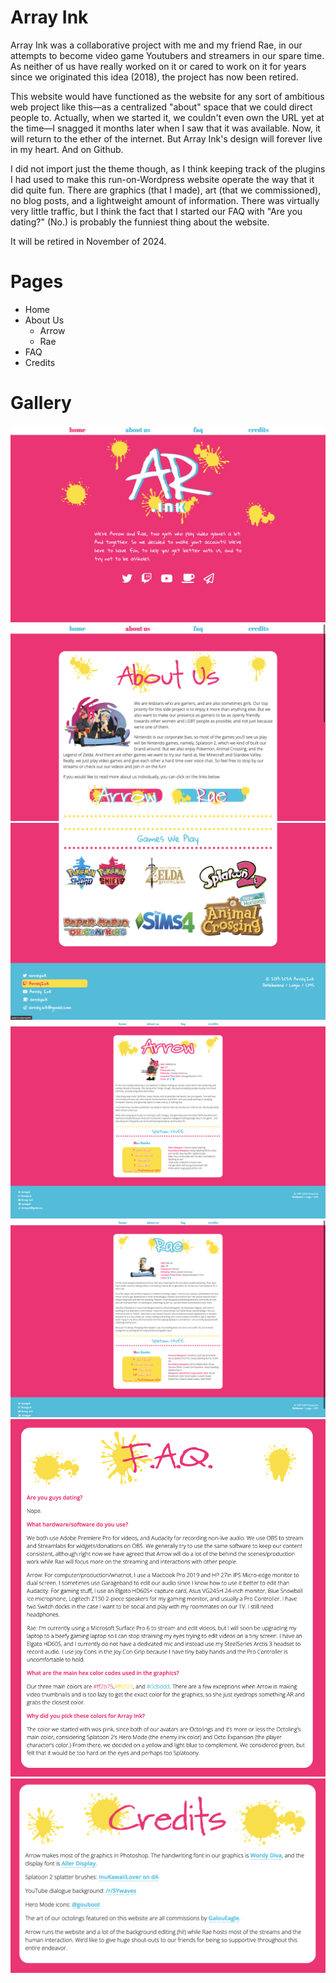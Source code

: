 # Array Ink
Array Ink was a collaborative project with me and my friend Rae, in our attempts to become video game Youtubers and streamers in our spare time. As neither of us have really worked on it or cared to work on it for years since we originated this idea (2018), the project has now been retired.

This website would have functioned as the website for any sort of ambitious web project like this&mdash;as a centralized "about" space that we could direct people to. Actually, when we started it, we couldn't even own the URL yet at the time&mdash;I snagged it months later when I saw that it was available. Now, it will return to the ether of the internet. But Array Ink's design will forever live in my heart. And on Github.

I did not import just the theme though, as I think keeping track of the plugins I had used to make this run-on-Wordpress website operate the way that it did quite fun. There are graphics (that I made), art (that we commissioned), no blog posts, and a lightweight amount of information. There was virtually very little traffic, but I think the fact that I started our FAQ with "Are you dating?" (No.) is probably the funniest thing about the website.

It will be retired in November of 2024.

# Pages

- Home
- About Us
	- Arrow
	- Rae
- FAQ
- Credits

# Gallery

![Landing page of Array Ink](landing.png)
![Array Ink's About Page](about.png)
![Array Ink's About Page, bottom portion](aboutbottom.png)
![Array Ink's About Page for Arrow](arrow.png)
![Array Ink's About Page for Rae](rae.png)
![Array Ink's FAQ Page](faq.png)
![Array Ink's Credit Page](credits.png)